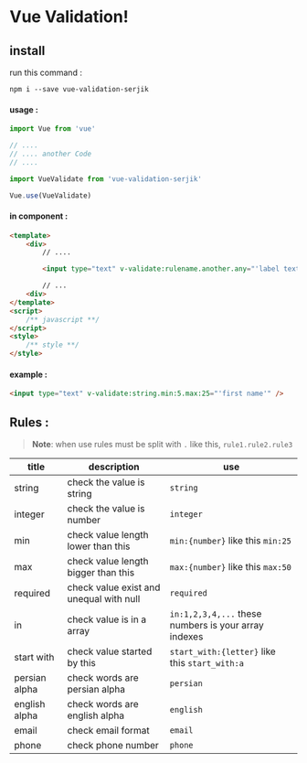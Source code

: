 ﻿# Vue Validation!  
## install
run this command :
```
npm i --save vue-validation-serjik
```

#### usage :  
``` javascript  
import Vue from 'vue'

// ....
// .... another Code
// ....

import VueValidate from 'vue-validation-serjik'  

Vue.use(VueValidate)
```  

#### in component :
``` html  
<template>
	<div>
		// ....

		<input type="text" v-validate:rulename.another.any="'label text'">

		// ...
	<div>
</template>
<script>
	/**	javascript **/
</script>
<style>
	/**	style **/
</style>
```

#### example :
``` html
<input type="text" v-validate:string.min:5.max:25="'first name'" />
```
  
  
## Rules :  
> **Note**:  when use rules must be split with `.` like this, `rule1.rule2.rule3`  
  
|title          | description                |use                         |  
|---------------|--------------------------------|----------------------------|  
|string          |check the value is string      |`string`                     |  
|integer         |check the value is number      |`integer`                    |  
|min             |check value length lower than this|`min:{number}` like this `min:25`|  
|max             |check value length bigger than this|`max:{number}` like this `max:50`|  
|required        |check value exist and unequal with null|`required`|  
|in              |check value is in a array      |`in:1,2,3,4,...` these numbers is your array indexes|  
|start with      |check value started by this    |`start_with:{letter}` like this `start_with:a`|  
|persian alpha   |check words are persian alpha  |`persian` |  
|english alpha   |check words are english alpha  |`english`|  
|email           |check email format             |`email`|
|phone           |check phone number             |`phone`|
